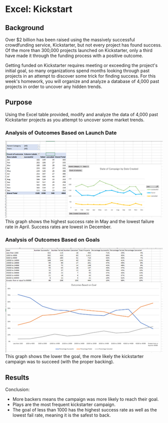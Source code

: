 # Excel: Kickstart

## Background

Over $2 billion has been raised using the massively successful crowdfunding service, Kickstarter, but not every project has found success. Of the more than 300,000 projects launched on Kickstarter, only a third have made it through the funding process with a positive outcome.

Getting funded on Kickstarter requires meeting or exceeding the project's initial goal, so many organizations spend months looking through past projects in an attempt to discover some trick for finding success. For this week's homework, you will organize and analyze a database of 4,000 past projects in order to uncover any hidden trends.

## Purpose

Using the Excel table provided, modify and analyze the data of 4,000 past Kickstarter projects as you attempt to uncover some market trends.

### Analysis of Outcomes Based on Launch Date
![Outcome vs Launched Date](Images/LaunchDateOutcome.png)
This graph shows the highest success rate in May and the lowest failure rate in April. Success rates are lowest in December.

### Analysis of Outcomes Based on Goals
![Outcome vs Goals](Images/GoalOutcomes.png)
This graph shows the lower the goal, the more likely the kickstarter campaign was to succeed (with the proper backing).

## Results

Conclusion:
 * More backers means the campaign was more likely to reach their goal. 
 * Plays are the most frequent kickstarter campaign.
 * The goal of less than 1000 has the highest success rate as well as the lowest fail rate, meaning it is the safest to back.
